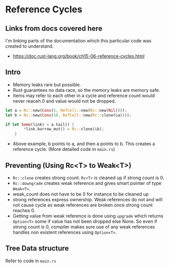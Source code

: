 # Reference Cycles

## Links from docs covered here

I'm linking parts of the documentation which this particular code was created to understand.

- <https://doc.rust-lang.org/book/ch15-06-reference-cycles.html>

## Intro

- Memory leaks rare but possible.
- Rust guarantees no data race, so the memory leaks are memory safe.
- Items may refer to each other in a cycle and reference count would never reaceh 0 and value would not be dropped.

```rust
let a = Rc::new(Cons(5, RefCell::new(Rc::new(Nil))));
let b = Rc::new(Cons(10, RefCell::new(Rc::clone(&a))));

if let Some(link) = a.tail() {
        *link.borrow_mut() = Rc::clone(&b);
    }
```

- Above example, b points to a, and then a points to b. This creates a reference cycle. (More detailed code in `main.rs`)

## Preventing (Using Rc<T\> to Weak\<T\>)

- `Rc::clone` creates strong count. `Rc<T>` is cleaned up if strong count is 0.
- `Rc::downgrade` creates weak reference and gives smart pointer of type `Weak<T>`.
- weak_count does not have to be 0 for instance to be cleaned up
- strong references express ownership. Weak references do not and will not cause cycle as weak references are broken once strong count reaches 0.
- Getting value from weak reference is done using `upgrade` which returns `Option<T>` some if value has not been dropped else None. So even if strong count is 0, compiler makes sure use of any weak references handles non existent references using `Option<T>`.

## Tree Data structure

Refer to code in `main.rs`